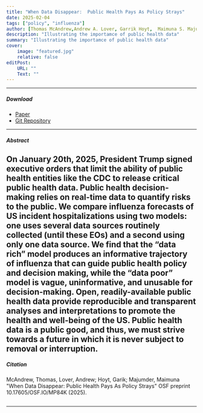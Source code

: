```yaml
---
title: "When Data Disappear:  Public Health Pays As Policy Strays"
date: 2025-02-04
tags: ["policy", "influenza"]
author: [Thomas McAndrew,Andrew A. Lover, Garrik Hoyt,  Maimuna S. Majumder]
description: "Illustrating the importamce of public health data"
summary: "Illustrating the importamce of public health data"
cover:
    image: "featured.jpg"
    relative: false
editPost:
    URL: ""
    Text: ""
---
```


---

##### Download

+ [Paper](https://osf.io/baw64)
+ [Git Repository](https://github.com/computationalUncertaintyLab/importance_of_data)

---

##### Abstract

On January 20th, 2025, President Trump signed executive orders that limit the ability of public health entities like the CDC to release critical public health data. Public health decision-making relies on real-time data to quantify risks to the public. We compare influenza forecasts of US incident hospitalizations using two models: one uses several data sources routinely collected (until these EOs) and a second using only one data source. We find that the “data rich” model produces an informative trajectory of influenza that can guide public health policy and decision making, while the “data poor” model is vague, uninformative, and unusable for decision-making. Open, readily-available public health data provide reproducible and transparent analyses and interpretations to promote the health and well-being of the US. Public health data is a public good, and thus, we must strive towards a future in which it is never subject to removal or interruption.
---


##### Citation

McAndrew, Thomas, Lover, Andrew; Hoyt, Garik; Majumder, Maimuna  "When Data Disappear: Public Health Pays As Policy Strays" OSF preprint 10.17605/OSF.IO/MP84K (2025).

```

```
---
